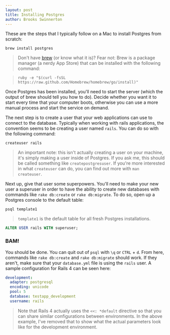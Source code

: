 ```yaml
---
layout: post
title: Installing Postgres
author: Brooks Swinnerton
---
```


These are the steps that I typically follow on a Mac to install Postgres from scratch:

```
brew install postgres
```

> Don't have [brew](http://brew.sh/) (or know what it is)? Fear not: Brew is a package manager (a nerdy App Store) that can be installed with the following command:

> `ruby -e "$(curl -fsSL https://raw.github.com/Homebrew/homebrew/go/install)"`

Once Postgres has been installed, you'll need to start the server (which the output of brew should tell you how to do). Decide whether you want it to start every time that your computer boots, otherwise you can use a more manual process and start the service on demand.

The next step is to create a user that your web applications can use to connect to the database. Typically when working with rails applications, the convention seems to be creating a user named `rails`. You can do so with the following command:

```
createuser rails
```

> An important note: this isn't actually creating a user on your machine, it's simply making a user inside of Postgres. If you ask me, this should be called something like `createpostgresuser`. If you're more interested in what `createuser` can do, you can find out more with `man createuser`.

Next up, give that user some superpowers. You'll need to make your new user a superuser in order to have the ability to create new databases with commands like `rake db:create` or `rake db:migrate`. To do so, open up a Postgres console to the default table:

```
psql template1
```

> `template1` is the default table for all fresh Postgres installations.

```sql
ALTER USER rails WITH superuser;
```

### BAM!

You should be done. You can quit out of `psql` with `\q` or `CTRL` + `d`. From here, commands like `rake db:create` and `rake db:migrate` should work. If they aren't, make sure that your `database.yml` file is using the `rails` user. A sample configuration for Rails 4 can be seen here:

```yaml
development:
  adapter: postgresql
  encoding: unicode
  pool: 5
  database: testapp_development
  username: rails
```

> Note that Rails 4 actually uses the `<<: *default` directive so that you can share similar configurations between environments. In the above example, I've removed that to show what the actual parameters look like for the development environment.
